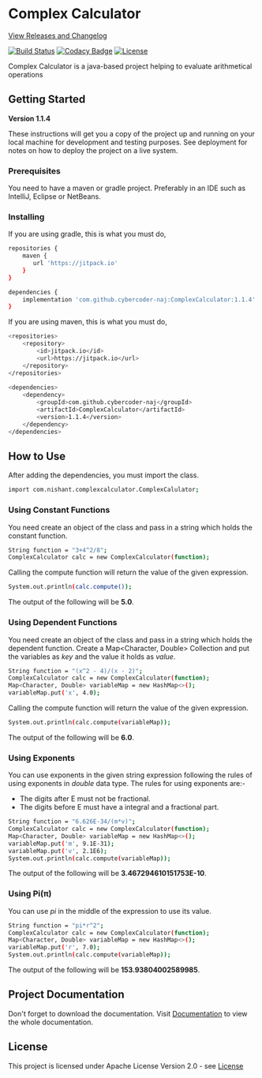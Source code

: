 # Complex Calculator

[View Releases and Changelog](https://github.com/cybercoder-naj/ComplexCalculator/releases)

[![Build Status](https://travis-ci.com/cybercoder-naj/ComplexCalculator.svg?branch=master)](https://travis-ci.com/cybercoder-naj/ComplexCalculator)
[![Codacy Badge](https://api.codacy.com/project/badge/Grade/af26fdcf65604ec0a73d907ba2b58f92)](https://app.codacy.com/manual/cybercoder-naj/ComplexCalculator?utm_source=github.com&utm_medium=referral&utm_content=cybercoder-naj/ComplexCalculator&utm_campaign=Badge_Grade_Dashboard)
[![License](https://img.shields.io/badge/License-Apache%202.0-blue.svg)](https://opensource.org/licenses/Apache-2.0)

Complex Calculator is a java-based project helping to evaluate arithmetical operations

## Getting Started

**Version 1.1.4**

These instructions will get you a copy of the project up and running on your local machine for development and testing purposes. See deployment for notes on how to deploy the project on a live system.

### Prerequisites

You need to have a maven or gradle project. Preferably in an IDE such as IntelliJ, Eclipse or NetBeans.

### Installing

If you are using gradle, this is what you must do,

```bash
repositories {
    maven {
       url 'https://jitpack.io' 
    }
}

dependencies {
    implementation 'com.github.cybercoder-naj:ComplexCalculator:1.1.4'
}
```

If you are using maven, this is what you must do,

```bash
<repositories>
    <repository>
        <id>jitpack.io</id>
        <url>https://jitpack.io</url>
    </repository>
</repositories>
    
<dependencies>
    <dependency>
        <groupId>com.github.cybercoder-naj</groupId>
        <artifactId>ComplexCalculator</artifactId>
        <version>1.1.4</version>
    </dependency>
</dependencies>
```

## How to Use

After adding the dependencies, you must import the class.

```bash
import com.nishant.complexcalculator.ComplexCalulator;
```

### Using Constant Functions

You need create an object of the class and pass in a string which holds the constant function.
```bash
String function = "3+4^2/8";
ComplexCalculator calc = new ComplexCalculator(function);
```
Calling the compute function will return the value of the given expression.
```bash
System.out.println(calc.compute());
```
The output of the following will be **5.0**.

### Using Dependent Functions

You need create an object of the class and pass in a string which holds the dependent function. Create a
Map<Character, Double> Collection and put the variables as _key_ and the value it holds as _value_. 
```bash
String function = "(x^2 - 4)/(x - 2)";
ComplexCalculator calc = new ComplexCalculator(function);
Map<Character, Double> variableMap = new HashMap<>();
variableMap.put('x', 4.0);
```
Calling the compute function will return the value of the given expression.
```bash
System.out.println(calc.compute(variableMap));
```
The output of the following will be **6.0**.

### Using Exponents

You can use exponents in the given string expression following the rules of using exponents in _double_ data type.
The rules for using exponents are:-
* The digits after E must not be fractional.
* The digits before E must have a integral and a fractional part.
```bash
String function = "6.626E-34/(m*v)";
ComplexCalculator calc = new ComplexCalculator(function);
Map<Character, Double> variableMap = new HashMap<>();
variableMap.put('m', 9.1E-31);
variableMap.put('v', 2.1E6);
System.out.println(calc.compute(variableMap));
```
The output of the following will be **3.467294610151753E-10**.

### Using Pi(π)

You can use _pi_ in the middle of the expression to use its value.
```bash
String function = "pi*r^2";
ComplexCalculator calc = new ComplexCalculator(function);
Map<Character, Double> variableMap = new HashMap<>();
variableMap.put('r', 7.0);
System.out.println(calc.compute(variableMap));
```

The output of the following will be **153.93804002589985**.

## Project Documentation

Don't forget to download the documentation. Visit [Documentation](https://javadoc.jitpack.io/com/github/cybercoder-naj/ComplexCalculator/1.1.4/javadoc) to view the whole documentation.

## License

This project is licensed under Apache License Version 2.0 - see [License](LICENSE)
